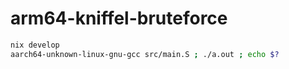 # arm64-kniffel-bruteforce

```bash
nix develop
aarch64-unknown-linux-gnu-gcc src/main.S ; ./a.out ; echo $?
```